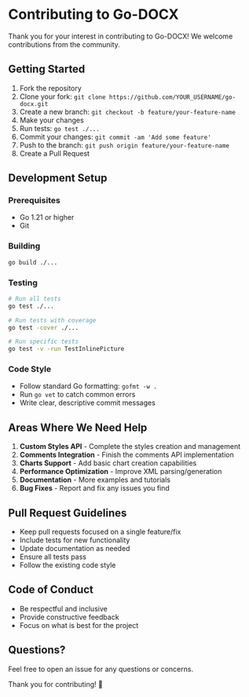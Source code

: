 # Contributing to Go-DOCX

Thank you for your interest in contributing to Go-DOCX! We welcome contributions from the community.

## Getting Started

1. Fork the repository
2. Clone your fork: `git clone https://github.com/YOUR_USERNAME/go-docx.git`
3. Create a new branch: `git checkout -b feature/your-feature-name`
4. Make your changes
5. Run tests: `go test ./...`
6. Commit your changes: `git commit -am 'Add some feature'`
7. Push to the branch: `git push origin feature/your-feature-name`
8. Create a Pull Request

## Development Setup

### Prerequisites

- Go 1.21 or higher
- Git

### Building

```bash
go build ./...
```

### Testing

```bash
# Run all tests
go test ./...

# Run tests with coverage
go test -cover ./...

# Run specific tests
go test -v -run TestInlinePicture
```

### Code Style

- Follow standard Go formatting: `gofmt -w .`
- Run `go vet` to catch common errors
- Write clear, descriptive commit messages

## Areas Where We Need Help

1. **Custom Styles API** - Complete the styles creation and management
2. **Comments Integration** - Finish the comments API implementation
3. **Charts Support** - Add basic chart creation capabilities
4. **Performance Optimization** - Improve XML parsing/generation
5. **Documentation** - More examples and tutorials
6. **Bug Fixes** - Report and fix any issues you find

## Pull Request Guidelines

- Keep pull requests focused on a single feature/fix
- Include tests for new functionality
- Update documentation as needed
- Ensure all tests pass
- Follow the existing code style

## Code of Conduct

- Be respectful and inclusive
- Provide constructive feedback
- Focus on what is best for the project

## Questions?

Feel free to open an issue for any questions or concerns.

Thank you for contributing! 🎉
